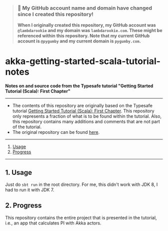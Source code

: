 > ### 🚨 My GitHub account name and domain have changed since I created this repository!
> **When I originally created this repository, my GitHub account was `@lambdarookie` and my domain was `lambdarookie.com`.
> These might be referenced within this repository.
> Note that my current GitHub account is `@pygumby` and my current domain is `pygumby.com`.**

# akka-getting-started-scala-tutorial-notes

**Notes on and source code from the Typesafe tutorial "Getting Started Tutorial (Scala): First Chapter"**

---

* The contents of this repository are originally based on the Typesafe tutorial [Getting Started Tutorial (Scala): First Chapter](http://doc.akka.io/docs/akka/2.0/intro/getting-started-first-scala.html).
  This repository only represents a fraction of what is to be found within the tutorial.
  Also, this repository contains many additions and comments that are not part of the tutorial.
* The original repository can be found [here](https://github.com/akka/akka/tree/master/akka-tutorials/akka-tutorial-first).

---

1. [Usage](#1-usage)
2. [Progress](#2-progress)

---

## 1. Usage

Just do `sbt run` in the root directory. For me, this didn't work with JDK 8, I had to run it with JDK 7.

## 2. Progress

This repository contains the entire project that is presented in the tutorial, i.e., an app that calculates PI with Akka actors.
